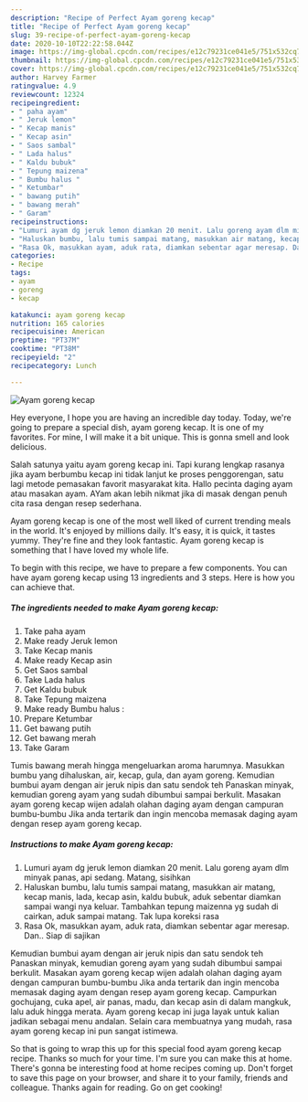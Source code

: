 ```yaml
---
description: "Recipe of Perfect Ayam goreng kecap"
title: "Recipe of Perfect Ayam goreng kecap"
slug: 39-recipe-of-perfect-ayam-goreng-kecap
date: 2020-10-10T22:22:58.044Z
image: https://img-global.cpcdn.com/recipes/e12c79231ce041e5/751x532cq70/ayam-goreng-kecap-foto-resep-utama.jpg
thumbnail: https://img-global.cpcdn.com/recipes/e12c79231ce041e5/751x532cq70/ayam-goreng-kecap-foto-resep-utama.jpg
cover: https://img-global.cpcdn.com/recipes/e12c79231ce041e5/751x532cq70/ayam-goreng-kecap-foto-resep-utama.jpg
author: Harvey Farmer
ratingvalue: 4.9
reviewcount: 12324
recipeingredient:
- " paha ayam"
- " Jeruk lemon"
- " Kecap manis"
- " Kecap asin"
- " Saos sambal"
- " Lada halus"
- " Kaldu bubuk"
- " Tepung maizena"
- " Bumbu halus "
- " Ketumbar"
- " bawang putih"
- " bawang merah"
- " Garam"
recipeinstructions:
- "Lumuri ayam dg jeruk lemon diamkan 20 menit. Lalu goreng ayam dlm minyak panas, api sedang. Matang, sisihkan"
- "Haluskan bumbu, lalu tumis sampai matang, masukkan air matang, kecap manis, lada, kecap asin, kaldu bubuk, aduk sebentar diamkan sampai wangi nya keluar. Tambahkan tepung maizenna yg sudah di cairkan, aduk sampai matang. Tak lupa koreksi rasa"
- "Rasa Ok, masukkan ayam, aduk rata, diamkan sebentar agar meresap. Dan.. Siap di sajikan"
categories:
- Recipe
tags:
- ayam
- goreng
- kecap

katakunci: ayam goreng kecap 
nutrition: 165 calories
recipecuisine: American
preptime: "PT37M"
cooktime: "PT38M"
recipeyield: "2"
recipecategory: Lunch

---
```



![Ayam goreng kecap](https://img-global.cpcdn.com/recipes/e12c79231ce041e5/751x532cq70/ayam-goreng-kecap-foto-resep-utama.jpg)

Hey everyone, I hope you are having an incredible day today. Today, we're going to prepare a special dish, ayam goreng kecap. It is one of my favorites. For mine, I will make it a bit unique. This is gonna smell and look delicious.

Salah satunya yaitu ayam goreng kecap ini. Tapi kurang lengkap rasanya jika ayam berbumbu kecap ini tidak lanjut ke proses penggorengan, satu lagi metode pemasakan favorit masyarakat kita. Hallo pecinta daging ayam atau masakan ayam. AYam akan lebih nikmat jika di masak dengan penuh cita rasa dengan resep sederhana.

Ayam goreng kecap is one of the most well liked of current trending meals in the world. It's enjoyed by millions daily. It's easy, it is quick, it tastes yummy. They're fine and they look fantastic. Ayam goreng kecap is something that I have loved my whole life.


To begin with this recipe, we have to prepare a few components. You can have ayam goreng kecap using 13 ingredients and 3 steps. Here is how you can achieve that.

<!--inarticleads1-->

##### The ingredients needed to make Ayam goreng kecap:

1. Take  paha ayam
1. Make ready  Jeruk lemon
1. Take  Kecap manis
1. Make ready  Kecap asin
1. Get  Saos sambal
1. Take  Lada halus
1. Get  Kaldu bubuk
1. Take  Tepung maizena
1. Make ready  Bumbu halus :
1. Prepare  Ketumbar
1. Get  bawang putih
1. Get  bawang merah
1. Take  Garam


Tumis bawang merah hingga mengeluarkan aroma harumnya. Masukkan bumbu yang dihaluskan, air, kecap, gula, dan ayam goreng. Kemudian bumbui ayam dengan air jeruk nipis dan satu sendok teh Panaskan minyak, kemudian goreng ayam yang sudah dibumbui sampai berkulit. Masakan ayam goreng kecap wijen adalah olahan daging ayam dengan campuran bumbu-bumbu Jika anda tertarik dan ingin mencoba memasak daging ayam dengan resep ayam goreng kecap. 

<!--inarticleads2-->

##### Instructions to make Ayam goreng kecap:

1. Lumuri ayam dg jeruk lemon diamkan 20 menit. Lalu goreng ayam dlm minyak panas, api sedang. Matang, sisihkan
1. Haluskan bumbu, lalu tumis sampai matang, masukkan air matang, kecap manis, lada, kecap asin, kaldu bubuk, aduk sebentar diamkan sampai wangi nya keluar. Tambahkan tepung maizenna yg sudah di cairkan, aduk sampai matang. Tak lupa koreksi rasa
1. Rasa Ok, masukkan ayam, aduk rata, diamkan sebentar agar meresap. Dan.. Siap di sajikan


Kemudian bumbui ayam dengan air jeruk nipis dan satu sendok teh Panaskan minyak, kemudian goreng ayam yang sudah dibumbui sampai berkulit. Masakan ayam goreng kecap wijen adalah olahan daging ayam dengan campuran bumbu-bumbu Jika anda tertarik dan ingin mencoba memasak daging ayam dengan resep ayam goreng kecap. Campurkan gochujang, cuka apel, air panas, madu, dan kecap asin di dalam mangkuk, lalu aduk hingga merata. Ayam goreng kecap ini juga layak untuk kalian jadikan sebagai menu andalan. Selain cara membuatnya yang mudah, rasa ayam goreng kecap ini pun sangat istimewa. 

So that is going to wrap this up for this special food ayam goreng kecap recipe. Thanks so much for your time. I'm sure you can make this at home. There's gonna be interesting food at home recipes coming up. Don't forget to save this page on your browser, and share it to your family, friends and colleague. Thanks again for reading. Go on get cooking!
